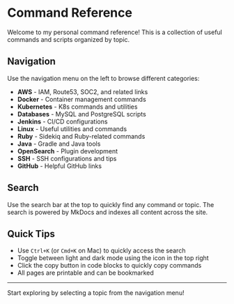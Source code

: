 # Command Reference

Welcome to my personal command reference! This is a collection of useful commands and scripts organized by topic.

## Navigation

Use the navigation menu on the left to browse different categories:

- **AWS** - IAM, Route53, SOC2, and related links
- **Docker** - Container management commands
- **Kubernetes** - K8s commands and utilities
- **Databases** - MySQL and PostgreSQL scripts
- **Jenkins** - CI/CD configurations
- **Linux** - Useful utilities and commands
- **Ruby** - Sidekiq and Ruby-related commands
- **Java** - Gradle and Java tools
- **OpenSearch** - Plugin development
- **SSH** - SSH configurations and tips
- **GitHub** - Helpful GitHub links

## Search

Use the search bar at the top to quickly find any command or topic. The search is powered by MkDocs and indexes all content across the site.

## Quick Tips

- Use `Ctrl+K` (or `Cmd+K` on Mac) to quickly access the search
- Toggle between light and dark mode using the icon in the top right
- Click the copy button in code blocks to quickly copy commands
- All pages are printable and can be bookmarked

---

Start exploring by selecting a topic from the navigation menu!

